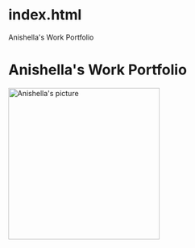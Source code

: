 # index.html
Anishella's Work Portfolio
<!DOCTYPE html>
<html lang="en-US">
<head>
    <meta charset="8">
    <title>Anishella's Portfolio</title>
</head>
<h1>Anishella's Work Portfolio</h1>
<img src="" height="300" alt="Anishella's picture">
